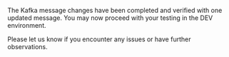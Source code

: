 The Kafka message changes have been completed and verified with one updated message. You may now proceed with your testing in the DEV environment.

Please let us know if you encounter any issues or have further observations.
